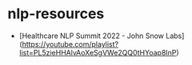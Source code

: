 # nlp-resources
- [Healthcare NLP Summit 2022 - John Snow Labs] (https://youtube.com/playlist?list=PL5zieHHAlvAoXeSgVWe2QQ0tHYoap8InP)
